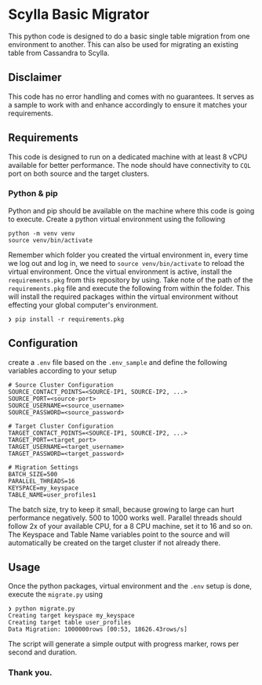 # Scylla Basic Migrator

This python code is designed to do a basic single table migration from one environment to another. This can also be used for migrating an existing table from Cassandra to Scylla.

## Disclaimer

This code has no error handling and comes with no guarantees. It serves as a sample to work with and enhance accordingly to ensure it matches your requirements.

## Requirements

This code is designed to run on a dedicated machine with at least 8 vCPU available for better performance. The node should have connectivity to `CQL` port on both source and the target clusters.

### Python & pip

Python and pip should be available on the machine where this code is going to execute. Create a python virtual environment using the following 

```
python -m venv venv
source venv/bin/activate
```

Remember which folder you created the virtual environment in, every time we log out and log in, we need to `source venv/bin/activate` to reload the virtual environment. Once the virtual environment is active, install the `requirements.pkg` from this repository by using. Take note of the path of the `requirements.pkg` file and execute the following from within the folder. This will install the required packages within the virtual environment without effecting your global computer's environment. 

```
❯ pip install -r requirements.pkg
```

## Configuration

create a `.env` file based on the `.env_sample` and define the following variables according to your setup

```
# Source Cluster Configuration
SOURCE_CONTACT_POINTS=<SOURCE-IP1, SOURCE-IP2, ...>
SOURCE_PORT=<source-port>
SOURCE_USERNAME=<source_username>
SOURCE_PASSWORD=<source_password>

# Target Cluster Configuration
TARGET_CONTACT_POINTS=<SOURCE-IP1, SOURCE-IP2, ...>
TARGET_PORT=<target_port>
TARGET_USERNAME=<target_username>
TARGET_PASSWORD=<target_password>

# Migration Settings
BATCH_SIZE=500
PARALLEL_THREADS=16
KEYSPACE=my_keyspace
TABLE_NAME=user_profiles1
```

The batch size, try to keep it small, because growing to large can hurt performance negatively. 500 to 1000 works well. Parallel threads should follow 2x of your available CPU, for a 8 CPU machine, set it to 16 and so on. The Keyspace and Table Name variables point to the source and will automatically be created on the target cluster if not already there.

## Usage

Once the python packages, virtual environment and the `.env` setup is done, execute the `migrate.py` using 

```
❯ python migrate.py
Creating target keyspace my_keyspace
Creating target table user_profiles
Data Migration: 1000000rows [00:53, 18626.43rows/s]
```

The script will generate a simple output with progress marker, rows per second and duration. 

### Thank you.
